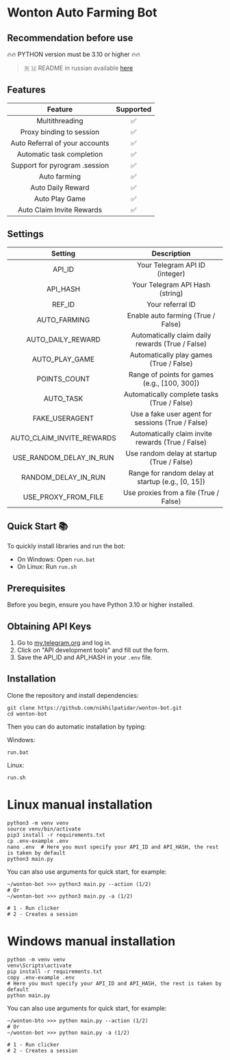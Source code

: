 # Wonton Auto Farming Bot

## Recommendation before use

🔥🔥 PYTHON version must be 3.10 or higher 🔥🔥

> 🇷 🇺 README in russian available [here](README-RU.md)

## Features

| Feature | Supported |
|:-------:|:---------:|
| Multithreading | ✅ |
| Proxy binding to session | ✅ |
| Auto Referral of your accounts | ✅ |
| Automatic task completion | ✅ |
| Support for pyrogram .session | ✅ |
| Auto farming | ✅ |
| Auto Daily Reward | ✅ |
| Auto Play Game | ✅ |
| Auto Claim Invite Rewards | ✅ |

## Settings

| Setting | Description |
|:-------:|:-----------:|
| API_ID | Your Telegram API ID (integer) |
| API_HASH | Your Telegram API Hash (string) |
| REF_ID | Your referral ID |
| AUTO_FARMING | Enable auto farming (True / False) |
| AUTO_DAILY_REWARD | Automatically claim daily rewards (True / False) |
| AUTO_PLAY_GAME | Automatically play games (True / False) |
| POINTS_COUNT | Range of points for games (e.g., [100, 300]) |
| AUTO_TASK | Automatically complete tasks (True / False) |
| FAKE_USERAGENT | Use a fake user agent for sessions (True / False) |
| AUTO_CLAIM_INVITE_REWARDS | Automatically claim invite rewards (True / False) |
| USE_RANDOM_DELAY_IN_RUN | Use random delay at startup (True / False) |
| RANDOM_DELAY_IN_RUN | Range for random delay at startup (e.g., [0, 15]) |
| USE_PROXY_FROM_FILE | Use proxies from a file (True / False) |

## Quick Start 📚

To quickly install libraries and run the bot:
- On Windows: Open `run.bat`
- On Linux: Run `run.sh`

## Prerequisites

Before you begin, ensure you have Python 3.10 or higher installed.

## Obtaining API Keys

1. Go to [my.telegram.org](https://my.telegram.org) and log in.
2. Click on "API development tools" and fill out the form.
3. Save the API_ID and API_HASH in your `.env` file.

## Installation

Clone the repository and install dependencies:

```shell
git clone https://github.com/nikhilpatidar/wonton-bot.git
cd wonton-bot
```

Then you can do automatic installation by typing:

Windows:
```shell
run.bat
```

Linux:
```shell
run.sh
```

# Linux manual installation
```shell
python3 -m venv venv
source venv/bin/activate
pip3 install -r requirements.txt
cp .env-example .env
nano .env  # Here you must specify your API_ID and API_HASH, the rest is taken by default
python3 main.py
```

You can also use arguments for quick start, for example:
```shell
~/wonton-bot >>> python3 main.py --action (1/2)
# Or
~/wonton-bot >>> python3 main.py -a (1/2)

# 1 - Run clicker
# 2 - Creates a session
```

# Windows manual installation
```shell
python -m venv venv
venv\Scripts\activate
pip install -r requirements.txt
copy .env-example .env
# Here you must specify your API_ID and API_HASH, the rest is taken by default
python main.py
```

You can also use arguments for quick start, for example:
```shell
~/wonton-bto >>> python main.py --action (1/2)
# Or
~/wonton-bot >>> python main.py -a (1/2)

# 1 - Run clicker
# 2 - Creates a session
```
